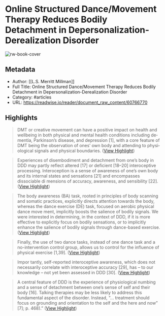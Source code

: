 # Online Structured Dance/Movement Therapy Reduces Bodily Detachment in Depersonalization-Derealization Disorder

![rw-book-cover](https://readwise-assets.s3.amazonaws.com/static/images/article3.5c705a01b476.png)

## Metadata
- Author: [[L.S. Merritt Millman]]
- Full Title: Online Structured Dance/Movement Therapy Reduces Bodily Detachment in Depersonalization-Derealization Disorder
- Category: #articles
- URL: https://readwise.io/reader/document_raw_content/60766770

## Highlights

> DMT or creative movement can have a positive impact on health and
>  wellbeing in both physical and mental health conditions including de­
>  mentia, Parkinson’s disease, and depression [1], with a core feature of
>  DMT being the observation of ones’ own body and attending to physi­
>  ological signals and physical boundaries. ([View Highlight](https://read.readwise.io/read/01h2daak5j30z6x9zs9mcs9zxh))


> Experiences of disembodiment and detachment from one’s body in
>  DDD may partly reflect altered [17] or deficient [18–20] interoceptive
>  processing. Interoception is a sense of awareness of one’s own body and
>  its internal states and sensations [21] and encompasses dissociable di­
>  mensions of accuracy, awareness, and sensibility [22]. ([View Highlight](https://read.readwise.io/read/01h2dab7k7key5g8xahrxf83x3))


> The body awareness (BA) task, rooted in principles of body scanning and
>  somatic practices, explicitly directs attention towards the body, whereas
>  the dance exercise (DE) task, focused on aerobic physical dance move­
>  ment, implicitly boosts the salience of bodily signals. We were interested
>  in determining, in the context of DDD, if it is more effective to explicitly
>  focus on bodily sensations, or to implicitly enhance the salience of
>  bodily signals through dance-based exercise. ([View Highlight](https://read.readwise.io/read/01h2daks7h3z74v2a2th4m48ta))


> Finally, the use of two
>  dance tasks, instead of one dance task and a no-intervention control
>  group, allows us to control for the influence of physical exercise [1,39]. ([View Highlight](https://read.readwise.io/read/01h2dap9v7fygr18cjmpdwqpaj))


> Impor­
>  tantly, self-reported interoceptive awareness, which does not necessarily
>  correlate with interoceptive accuracy [29], has – to our knowledge – not
>  yet been assessed in DDD [30]. ([View Highlight](https://read.readwise.io/read/01h2dafer6xp5bqdpgeb59bc7c))


> A central feature of DDD is the experience of physiological numbing
>  and a sense of detachment between one’s sense of self and their body
>  [16]. Talking therapies may be less likely to address this fundamental
>  aspect of the disorder. Instead, “… treatment should focus on grounding
>  and orientation to the self and the here and now” [7]; p. 468).” ([View Highlight](https://read.readwise.io/read/01h2dahpacgjd98f2bfzpefv6x))


